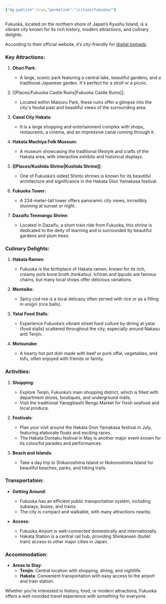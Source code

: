 ```yaml
---
{"dg-publish":true,"permalink":"/cities/fukuoka/"}
---
```


Fukuoka, located on the northern shore of Japan’s Kyushu Island, is a vibrant city known for its rich history, modern attractions, and culinary delights.

According to their official website, it’s city-friendly for [digital nomads](https://gofukuoka.jp/digitalnomad/).

### Key Attractions:

1. **Ohori Park**:
   - A large, scenic park featuring a central lake, beautiful gardens, and a traditional Japanese garden. It's perfect for a stroll or a picnic.

2. [[Places/Fukuoka Castle Ruins\|Fukuoka Castle Ruins]]:
   - Located within Maizuru Park, these ruins offer a glimpse into the city's feudal past and beautiful views of the surrounding area.

3. **Canal City Hakata**:
   - It is a large shopping and entertainment complex with shops, restaurants, a cinema, and an impressive canal running through it.

4. **Hakata Machiya Folk Museum**:
   - A museum showcasing the traditional lifestyle and crafts of the Hakata area, with interactive exhibits and historical displays.

5. **[[Places/Kushida Shrine\|Kushida Shrine]]**:
   - One of Fukuoka’s oldest Shinto shrines is known for its beautiful architecture and significance in the Hakata Gion Yamakasa festival.

6. **Fukuoka Tower**:
   - A 234-meter-tall tower offers panoramic city views, incredibly stunning at sunset or night.

7. **Dazaifu Tenmangu Shrine**:
   - Located in Dazaifu, a short train ride from Fukuoka, this shrine is dedicated to the deity of learning and is surrounded by beautiful gardens and plum trees.

### Culinary Delights:

1. **Hakata Ramen**:
   - Fukuoka is the birthplace of Hakata ramen, known for its rich, creamy pork bone broth (tonkatsu). Ichiran and Ippudo are famous chains, but many local shops offer delicious variations.

2. **Mentaiko**:
   - Spicy cod roe is a local delicacy often served with rice or as a filling in onigiri (rice balls).

3. **Yatai Food Stalls**:
   - Experience Fukuoka’s vibrant street food culture by dining at yatai (food stalls) scattered throughout the city, especially around Nakasu and Tenjin.

4. **Motsunabe**:
   - A hearty hot pot dish made with beef or pork offal, vegetables, and tofu, often enjoyed with friends or family.

### Activities:

1. **Shopping**:
   - Explore Tenjin, Fukuoka’s main shopping district, which is filled with department stores, boutiques, and underground malls.
   - Visit the traditional Yanagibashi Rengo Market for fresh seafood and local produce.

2. **Festivals**:
   - Plan your visit around the Hakata Gion Yamakasa festival in July, featuring elaborate floats and exciting races.
   - The Hakata Dontaku festival in May is another major event known for its colourful parades and performances.

3. **Beach and Islands**:
   - Take a day trip to Shikanoshima Island or Nokonoshima Island for beautiful beaches, parks, and hiking trails.

### Transportation:

- **Getting Around**:
  - Fukuoka has an efficient public transportation system, including subways, buses, and trains.
  - The city is compact and walkable, with many attractions nearby.

- **Access**:
  - Fukuoka Airport is well-connected domestically and internationally.
  - Hakata Station is a central rail hub, providing Shinkansen (bullet train) access to other major cities in Japan.

### Accommodation:

- **Areas to Stay**:
  - **Tenjin**: Central location with shopping, dining, and nightlife.
  - **Hakata**: Convenient transportation with easy access to the airport and train station.

Whether you’re interested in history, food, or modern attractions, Fukuoka offers a well-rounded travel experience with something for everyone.